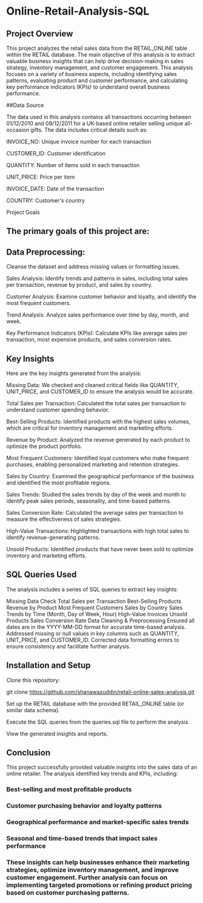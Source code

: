 # Online-Retail-Analysis-SQL

## Project Overview

This project analyzes the retail sales data from the RETAIL_ONLINE table within the RETAIL database. The main objective of this analysis is to extract valuable business insights that can help drive decision-making in sales strategy, inventory management, and customer engagement. This analysis focuses on a variety of business aspects, including identifying sales patterns, evaluating product and customer performance, and calculating key performance indicators (KPIs) to understand overall business performance.

##Data Source

The data used in this analysis contains all transactions occurring between 01/12/2010 and 09/12/2011 for a UK-based online retailer selling unique all-occasion gifts. The data includes critical details such as:

INVOICE_NO: Unique invoice number for each transaction

CUSTOMER_ID: Customer identification

QUANTITY: Number of items sold in each transaction

UNIT_PRICE: Price per item

INVOICE_DATE: Date of the transaction

COUNTRY: Customer's country

Project Goals


## The primary goals of this project are:

## Data Preprocessing:

Cleanse the dataset and address missing values or formatting issues.

Sales Analysis: Identify trends and patterns in sales, including total sales per transaction, revenue by product, and sales by country.

Customer Analysis: Examine customer behavior and loyalty, and identify the most frequent customers.

Trend Analysis: Analyze sales performance over time by day, month, and week.

Key Performance Indicators (KPIs): Calculate KPIs like average sales per transaction, most expensive products, and sales conversion rates.

## Key Insights

Here are the key insights generated from the analysis:

Missing Data: We checked and cleaned critical fields like QUANTITY, UNIT_PRICE, and CUSTOMER_ID to ensure the analysis would be accurate.

Total Sales per Transaction: Calculated the total sales per transaction to understand customer spending behavior.

Best-Selling Products: Identified products with the highest sales volumes, which are critical for inventory management and marketing efforts.

Revenue by Product: Analyzed the revenue generated by each product to optimize the product portfolio.

Most Frequent Customers: Identified loyal customers who make frequent purchases, enabling personalized marketing and retention strategies.

Sales by Country: Examined the geographical performance of the business and identified the most profitable regions.

Sales Trends: Studied the sales trends by day of the week and month to identify peak sales periods, seasonality, and time-based patterns.

Sales Conversion Rate: Calculated the average sales per transaction to measure the effectiveness of sales strategies.

High-Value Transactions: Highlighted transactions with high total sales to identify revenue-generating patterns.

Unsold Products: Identified products that have never been sold to optimize inventory and marketing efforts.

## SQL Queries Used
 
The analysis includes a series of SQL queries to extract key insights:

Missing Data Check
Total Sales per Transaction
Best-Selling Products
Revenue by Product
Most Frequent Customers
Sales by Country
Sales Trends by Time (Month, Day of Week, Hour)
High-Value Invoices
Unsold Products
Sales Conversion Rate
Data Cleaning & Preprocessing
Ensured all dates are in the YYYY-MM-DD format for accurate time-based analysis.
Addressed missing or null values in key columns such as QUANTITY, UNIT_PRICE, and CUSTOMER_ID.
Corrected data formatting errors to ensure consistency and facilitate further analysis.


## Installation and Setup

Clone this repository:

git clone https://github.com/shanawazuddin/retail-online-sales-analysis.git

Set up the RETAIL database with the provided RETAIL_ONLINE table (or similar data schema).

Execute the SQL queries from the queries.sql file to perform the analysis.

View the generated insights and reports.

## Conclusion

This project successfully provided valuable insights into the sales data of an online retailer. The analysis identified key trends and KPIs, including:

### Best-selling and most profitable products
### Customer purchasing behavior and loyalty patterns
### Geographical performance and market-specific sales trends
### Seasonal and time-based trends that impact sales performance

### These insights can help businesses enhance their marketing strategies, optimize inventory management, and improve customer engagement. Further analysis can focus on implementing targeted promotions or refining product pricing based on customer purchasing patterns.
